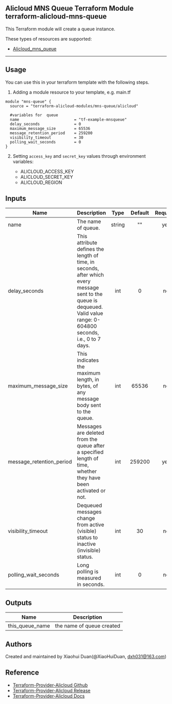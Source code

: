 Alicloud MNS Queue Terraform Module   
terraform-alicloud-mns-queue
---

This Terraform module will create a queue instance.

These types of resources are supported:

* [Alicloud_mns_queue](https://www.terraform.io/docs/providers/alicloud/r/mns_queue.html)

----------------------

Usage
-----
You can use this in your terraform template with the following steps.

1. Adding a module resource to your template, e.g. main.tf
    
```hcl
module "mns-queue" {
  source = "terraform-alicloud-modules/mns-queue/alicloud"

  #variables for  queue
  name                        = "tf-example-mnsqueue"
  delay_seconds               = 0
  maximum_message_size        = 65536
  message_retention_period    = 259200
  visibility_timeout          = 30
  polling_wait_seconds        = 0
}
```

2. Setting `access_key` and `secret_key` values through environment variables:

    - ALICLOUD_ACCESS_KEY
    - ALICLOUD_SECRET_KEY
    - ALICLOUD_REGION


## Inputs

| Name | Description | Type | Default | Required |
|------|-------------|:----:|:-----:|:-----:|
|name               | The name of queue.    |  string     |     ""      | yes |  
|delay_seconds      | This attribute defines the length of time, in seconds, after which every message sent to the queue is dequeued. Valid value range: 0-604800 seconds, i.e., 0 to 7 days.  |  int     |     0      | no |  
|maximum_message_size               | This indicates the maximum length, in bytes, of any message body sent to the queue.    |  int     |     65536      | no| 
|message_retention_period               | Messages are deleted from the queue after a specified length of time, whether they have been activated or not.    |  int     |   259200     | yes |  
|visibility_timeout               | Dequeued messages change from active (visible) status to inactive (invisible) status.    |  int     |    30     | no |  
|polling_wait_seconds               | Long polling is measured in seconds.    |  int     |     0      | no | 
 

## Outputs

| Name | Description |
|------|-------------|
| this_queue_name     |        the name of queue created     |

Authors
---------
Created and maintained by Xiaohui Duan(@XiaoHuiDuan, dxh031@163.com)

Reference
---------
* [Terraform-Provider-Alicloud Github](https://github.com/terraform-providers/terraform-provider-alicloud)
* [Terraform-Provider-Alicloud Release](https://releases.hashicorp.com/terraform-provider-alicloud/)
* [Terraform-Provider-Alicloud Docs](https://www.terraform.io/docs/providers/alicloud/index.html)
